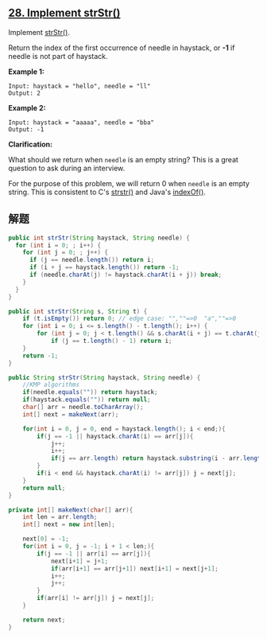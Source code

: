 ## [28. Implement strStr()](https://leetcode.com/problems/implement-strstr/)

Implement [strStr()](http://www.cplusplus.com/reference/cstring/strstr/).

Return the index of the first occurrence of needle in haystack, or **-1** if needle is not part of haystack.

**Example 1:**

```
Input: haystack = "hello", needle = "ll"
Output: 2
```

**Example 2:**

```
Input: haystack = "aaaaa", needle = "bba"
Output: -1
```

**Clarification:**

What should we return when `needle` is an empty string? This is a great question to ask during an interview.

For the purpose of this problem, we will return 0 when `needle` is an empty string. This is consistent to C's [strstr()](http://www.cplusplus.com/reference/cstring/strstr/) and Java's [indexOf()](https://docs.oracle.com/javase/7/docs/api/java/lang/String.html#indexOf(java.lang.String)).



## 解题



```java
public int strStr(String haystack, String needle) {
  for (int i = 0; ; i++) {
    for (int j = 0; ; j++) {
      if (j == needle.length()) return i;
      if (i + j == haystack.length()) return -1;
      if (needle.charAt(j) != haystack.charAt(i + j)) break;
    }
  }
}
```



```java
public int strStr(String s, String t) {
    if (t.isEmpty()) return 0; // edge case: "",""=>0  "a",""=>0
    for (int i = 0; i <= s.length() - t.length(); i++) {
        for (int j = 0; j < t.length() && s.charAt(i + j) == t.charAt(j); j++)
            if (j == t.length() - 1) return i;
    }
    return -1;
}
```



```java
public String strStr(String haystack, String needle) {
	//KMP algorithms
	if(needle.equals("")) return haystack;
	if(haystack.equals("")) return null;
	char[] arr = needle.toCharArray();
	int[] next = makeNext(arr);

	for(int i = 0, j = 0, end = haystack.length(); i < end;){
		if(j == -1 || haystack.charAt(i) == arr[j]){
			j++;
			i++;
			if(j == arr.length) return haystack.substring(i - arr.length);
		}
		if(i < end && haystack.charAt(i) != arr[j]) j = next[j];
	}
    return null;
}

private int[] makeNext(char[] arr){
	int len = arr.length;
	int[] next = new int[len];

	next[0] = -1;
	for(int i = 0, j = -1; i + 1 < len;){
		if(j == -1 || arr[i] == arr[j]){
			next[i+1] = j+1;
			if(arr[i+1] == arr[j+1]) next[i+1] = next[j+1];
			i++;
			j++;
		}
		if(arr[i] != arr[j]) j = next[j];
	}

	return next;
}
```

